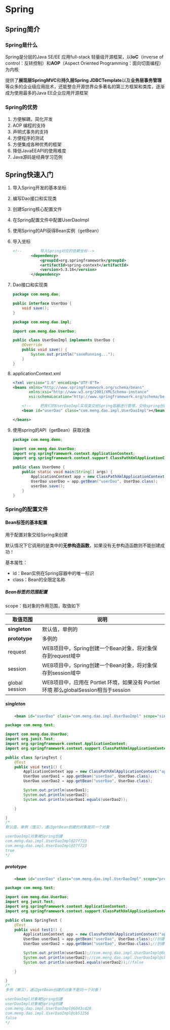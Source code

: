# Spring

## Spring简介

### Spring是什么

Spring是分层的Java SE/EE 应用full-stack 轻量级开源框架，以**IoC**（inverse of control：反转控制）和**AOP**（Aspect Oriented Programming：面向切面编程）为内核



提供了**展现层SpringMVC**和**持久层Spring JDBCTemplate**以及**业务层事务管理**等众多的企业级应用技术，还能整合开源世界众多著名的第三方框架和类库，逐渐成为使用最多的Java EE企业应用开源框架



### Spring的优势

1. 方便解耦，简化开发
2. AOP 编程的支持
3. 声明式事务的支持
4. 方便程序的测试
5. 方便集成各种优秀的框架
6. 降低JavaEEAPI的使用难度
7. Java源码是经典学习范例





## Spring快速入门

1. 导入Spring开发的基本坐标
2. 编写Dao接口和实现类
3. 创建Spring核心配置文件
4. 在Spring配置文件中配置UserDaoImpl
5. 使用Spring的API获得Bean实例（getBean）



1. 导入坐标

   ```xml
   <!--        导入Spring对应的依赖坐标-->
           <dependency>
               <groupId>org.springframework</groupId>
               <artifactId>spring-context</artifactId>
               <version>5.3.16</version>
           </dependency>
   ```

2. Dao接口和实现类

   ```java
   package com.meng.dao;
   
   public interface UserDao {
       void save();
   }
   
   ```

   ```java
   package com.meng.dao.impl;
   
   import com.meng.dao.UserDao;
   
   public class UserDaoImpl implements UserDao {
       @Override
       public void save() {
           System.out.println("saveRunning...");
       }
   }
   
   ```

3. applicationContext.xml

   ```xml
   <?xml version="1.0" encoding="UTF-8"?>
   <beans xmlns="http://www.springframework.org/schema/beans"
          xmlns:xsi="http://www.w3.org/2001/XMLSchema-instance"
          xsi:schemaLocation="http://www.springframework.org/schema/beans http://www.springframework.org/schema/beans/spring-beans.xsd">
   
       <!--    把我们的UserDaoImpl实现类交给Spring容器进行管理，交给spring创建对象-->
       <bean id="userDao" class="com.meng.dao.impl.UserDaoImpl"></bean>
   
   </beans>
   ```

4. 使用spring的API（getBean）获取对象

   ```java
   package com.meng.demo;
   
   import com.meng.dao.UserDao;
   import org.springframework.context.ApplicationContext;
   import org.springframework.context.support.ClassPathXmlApplicationContext;
   
   public class UserDemo {
       public static void main(String[] args) {
           ApplicationContext app = new ClassPathXmlApplicationContext("applicationContext.xml");
           UserDao userDao = app.getBean("userDao", UserDao.class);
           userDao.save();
       }
   }
   
   ```





### Spring的配置文件

#### Bean标签的基本配置

用于配置对象交给Spring来创建

默认情况下它调用的是类中的**无参构造函数**，如果没有无参构造函数则不能创建成功！

基本属性：

- id：Bean实例在Spring容器中的唯一标识
- class：Bean的全限定名称

##### Bean标签的范围配置

scope：指对象的作用范围，取值如下

| 取值范围       | 说明                                                         |
| -------------- | ------------------------------------------------------------ |
| **singleton**  | 默认值，单例的                                               |
| **prototype**  | 多例的                                                       |
| request        | WEB项目中，Spring创建一个Bean对象，将对象保存到request域中   |
| session        | WEB项目中，Spring创建一个Bean对象，将对象保存到session域中   |
| global session | WEB项目中，应用在 Portlet 环境，如果没有 Portlet 环境 那么globalSession相当于session |



##### singleton

```xml
    <bean id="userDao" class="com.meng.dao.impl.UserDaoImpl" scope="singleton"></bean>

```

```java
package com.meng.test;

import com.meng.dao.UserDao;
import org.junit.Test;
import org.springframework.context.ApplicationContext;
import org.springframework.context.support.ClassPathXmlApplicationContext;

public class SpringTest {
    @Test
    public void test1() {
        ApplicationContext app = new ClassPathXmlApplicationContext("applicationContext.xml");//饿汉模式，当这个配置文件一旦被加载就会创建applicationContext中的对象
        UserDao userDao1 = app.getBean("userDao", UserDao.class);
        UserDao userDao2 = app.getBean("userDao", UserDao.class);

        System.out.println(userDao1);
        System.out.println(userDao2);
        System.out.println(userDao1.equals(userDao2));

    }

}
/*
默认值，单例（饿汉），通过getBean创建的对象是同一个对象

userDaoImpl对象被Spring创建
com.meng.dao.impl.UserDaoImpl@27f723
com.meng.dao.impl.UserDaoImpl@27f723
true
*/
```

##### prototype

```xml
    <bean id="userDao" class="com.meng.dao.impl.UserDaoImpl" scope="prototype"></bean>

```

```java
package com.meng.test;

import com.meng.dao.UserDao;
import org.junit.Test;
import org.springframework.context.ApplicationContext;
import org.springframework.context.support.ClassPathXmlApplicationContext;

public class SpringTest {
    @Test
    public void test1() {
        ApplicationContext app = new ClassPathXmlApplicationContext("applicationContext.xml");//懒汉模式，加载配置文件的时候不创建对象，当我们getBean的时候再创建对象
        UserDao userDao1 = app.getBean("userDao", UserDao.class);//创建对象：userDaoImpl对象被Spring创建
        UserDao userDao2 = app.getBean("userDao", UserDao.class);//创建对象：userDaoImpl对象被Spring创建（创建的是不同的对象

        System.out.println(userDao1);//com.meng.dao.impl.UserDaoImpl@6043cd28
        System.out.println(userDao2);//com.meng.dao.impl.UserDaoImpl@cb51256
        System.out.println(userDao1.equals(userDao2));//false

    }

}
/*
多例（懒汉），通过getBean创建的对象不是同一个对象！

userDaoImpl对象被Spring创建
userDaoImpl对象被Spring创建
com.meng.dao.impl.UserDaoImpl@6043cd28
com.meng.dao.impl.UserDaoImpl@cb51256
false
*/
```




